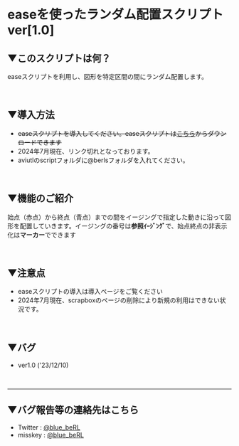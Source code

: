 # easeを使ったランダム配置スクリプト ver[1.0]

## ▼このスクリプトは何？
easeスクリプトを利用し、図形を特定区間の間にランダム配置します。

<br>

## ▼導入方法
- ~~easeスクリプトを導入してください。easeスクリプトは[こちら](https://scrapbox.io/ePi5131/ease)からダウンロードできます~~
- 2024年7月現在、リンク切れとなっております。
- aviutlのscriptフォルダに@berlsフォルダを入れてください。

<br>

## ▼機能のご紹介
始点（赤点）から終点（青点）までの間をイージングで指定した動きに沿って図形を配置していきます。イージングの番号は**参照ｲｰｼﾞﾝｸﾞ**で、始点終点の非表示化は**マーカー**でできます

<br>

## ▼注意点
- easeスクリプトの導入は導入ページをご覧ください
- 2024年7月現在、scrapboxのページの削除により新規の利用はできない状況です。
<br>

## ▼バグ
- ver1.0 ('23/12/10)

<br>

---
## ▼バグ報告等の連絡先はこちら
- Twitter : [@blue_beRL](https://twitter.com/blue_beRL)
- misskey : [@blue_beRL](https://misskey.io/@blue_beRL)